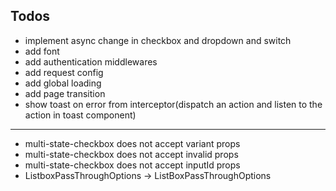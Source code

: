 ## Todos
- implement async change in checkbox and dropdown and switch
- add font
- add authentication middlewares
- add request config
- add global loading
- add page transition
- show toast on error from interceptor(dispatch an action and listen to the action in toast component)

-------------------------------------------------------------

- multi-state-checkbox does not accept variant props
- multi-state-checkbox does not accept invalid props
- multi-state-checkbox does not accept inputId props
- ListboxPassThroughOptions -> ListBoxPassThroughOptions
